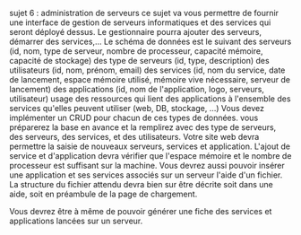 sujet 6 : administration de serveurs
ce sujet va vous permettre de fournir une interface de gestion de serveurs informatiques et des services qui seront déployé dessus. Le gestionnaire pourra ajouter des serveurs, démarrer des services,… Le schéma de données est le suivant des serveurs (id, nom, type de serveur, nombre de processeur, capacité mémoire, capacité de stockage) des type de serveurs (id, type, description) des utilisateurs (id, nom, prénom, email)
des services (id, nom du service, date de lancement, espace mémoire utilisé, mémoire vive nécessaire, serveur de lancement)
des applications (id, nom de l'application, logo, serveurs, utilisateur)
usage des ressources qui lient des applications à l'ensemble des services qu'elles peuvent utiliser (web, DB, stockage, …)
Vous devez implémenter un CRUD pour chacun de ces types de données. vous préparerez la base en avance et la remplirez avec des type de serveurs, des serveurs, des services, et des utilisateurs.
Votre site web devra permettre la saisie de nouveaux serveurs, services  et application. L'ajout de service et d'application devra vérifier que l'espace mémoire et le nombre de processeur est suffisant sur la machine. Vous devrez aussi pouvoir insérer une application et ses services associés sur un serveur l'aide d'un fichier. La structure du fichier attendu devra bien sur être décrite soit dans une aide, soit en préambule de la page de chargement.

Vous devrez être à même de pouvoir générer une fiche des services et applications lancées sur un serveur. 
